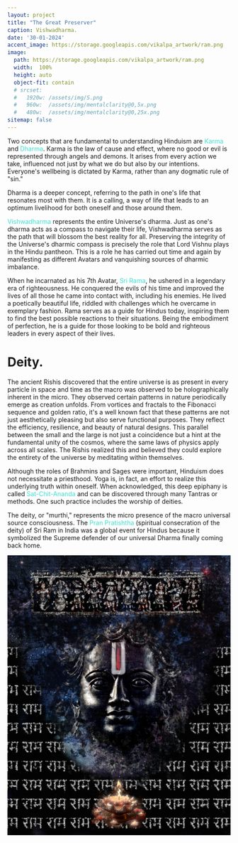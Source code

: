 ```yaml
---
layout: project
title: "The Great Preserver"
caption: Vishwadharma.
date: '30-01-2024'
accent_image: https://storage.googleapis.com/vikalpa_artwork/ram.png   
image: 
  path: https://storage.googleapis.com/vikalpa_artwork/ram.png
  width:  100%
  height: auto
  object-fit: contain
  # srcset: 
  #   1920w: /assets/img/S.png
  #   960w:  /assets/img/mentalclarity@0,5x.png
  #   480w:  /assets/img/mentalclarity@0,25x.png
sitemap: false
---
```

Two concepts that are fundamental to understanding Hinduism are <span style="color:turquoise">Karma</span> and <span style="color:turquoise">Dharma</span>. Karma is the law of cause and effect, where no good or evil is represented through angels and demons. It arises from every action we take, influenced not just by what we do but also by our intentions. Everyone's wellbeing is dictated by Karma, rather than any dogmatic rule of "sin."

Dharma is a deeper concept, referring to the path in one's life that resonates most with them. It is a calling, a way of life that leads to an optimum livelihood for both oneself and those around them.

<span style="color:turquoise">Vishwadharma</span> represents the entire Universe's dharma. Just as one's dharma acts as a compass to navigate their life, Vishwadharma serves as the path that will blossom the best reality for all. Preserving the integrity of the Universe's dharmic compass is precisely the role that Lord Vishnu plays in the Hindu pantheon. This is a role he has carried out time and again by manifesting as different Avatars and vanquishing sources of dharmic imbalance.

When he incarnated as his 7th Avatar, <span style="color:turquoise">Sri Rama</span>, he ushered in a legendary era of righteousness. He conquered the evils of his time and improved the lives of all those he came into contact with, including his enemies. He lived a poetically beautiful life, riddled with challenges which he overcame in exemplary fashion. Rama serves as a guide for Hindus today, inspiring them to find the best possible reactions to their situations. Being the embodiment of perfection, he is a guide for those looking to be bold and righteous leaders in every aspect of their lives.

<h1> Deity. </h1>

The ancient Rishis discovered that the entire universe is as present in every particle in space and time as the macro was observed to be holographically inherent in the micro. They observed certain patterns in nature periodically emerge as creation unfolds. From vortices and fractals to the Fibonacci sequence and golden ratio, it's a well known fact that these patterns are not just aesthetically pleasing but also serve functional purposes. They reflect the efficiency, resilience, and beauty of natural designs. This parallel between the small and the large is not just a coincidence but a hint at the fundamental unity of the cosmos, where the same laws of physics apply across all scales. The Rishis realized this and believed they could explore the entirety of the universe by meditating within themselves. 

Although the roles of Brahmins and Sages were important, Hinduism does not necessitate a priesthood. Yoga is, in fact, an effort to realize this underlying truth within oneself. When acknowledged, this deep epiphany is called <span style="color:turquoise">Sat-Chit-Ananda</span> and can be discovered through many Tantras or methods. One such practice includes the worship of deities.

The deity, or "murthi," represents the micro presence of the macro universal source consciousness. The <span style="color:turquoise">Pran Pratishtha</span> (spiritual consecration of the deity) of Sri Ram in India was a global event for Hindus because it symbolized the Supreme defender of our universal Dharma finally coming back home.



![alt text](/assets/img/projects/ram.png)